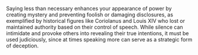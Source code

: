 Saying less than necessary enhances your appearance of power by creating mystery and preventing foolish or damaging disclosures, as exemplified by historical figures like Coriolanus and Louis XIV who lost or maintained authority based on their control of speech. While silence can intimidate and provoke others into revealing their true intentions, it must be used judiciously, since at times speaking more can serve as a strategic form of deception.
